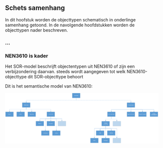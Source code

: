 ## Schets samenhang

In dit hoofstuk worden de objecttypen schematisch in onderlinge samenhang getoond. In de navolgende hoofdstukken worden de objecttypen nader beschreven.

### ...

### NEN3610 is kader

Het SOR-model beschrijft objectentypen uit NEN3610 of zijn een verbijzondering daarvan. steeds wordt aangegeven tot welk NEN3610-objecttype dit SOR-objecttype behoort


Dit is het semantische model van NEN3610: 

![semantisch model lNEN3610](media/Semantisch_model_NEN3610_v5.png)
